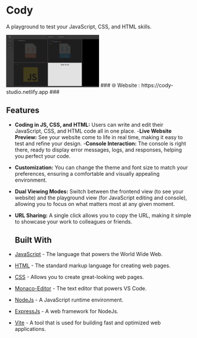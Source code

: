 # Cody

A playground to test your JavaScript, CSS, and HTML skills.

 <img  width="50%" src="./public/cody.png" />
 ### 🌐 Website : https://cody-studio.netlify.app  ###

 ## Features ##

- **Coding in JS, CSS, and HTML:** Users can write and edit their JavaScript, CSS, and HTML code all in one place.
-**Live Website Preview:**  See your website come to life in real time, making it easy to test and refine your design.
-**Console Interaction:**  The console is right there, ready to display error messages, logs, and responses, helping you perfect your code.
- **Customization:**  You can change the theme and font size to match your preferences, ensuring a comfortable and visually appealing environment.
- **Dual Viewing Modes:**  Switch between the frontend view (to see your website) and the playground view (for JavaScript editing and console), allowing you to focus on what matters most at any given moment.
- **URL Sharing:**  A single click allows you to copy the URL, making it simple to showcase your work to colleagues or friends.

  ## Built With ##
- [JavaScript](https://www.javascript.com/) - The language that powers the World Wide Web.
- [HTML](https://www.w3schools.com/html/) - The standard markup language for creating web pages.
- [CSS](https://www.w3.org/Style/CSS/Overview.en.html) - Allows you to create great-looking web pages.
- [Monaco-Editor](https://www.npmjs.com/package/monaco-editor#monaco-editor) -  The text editor that powers VS Code.
- [NodeJs](https://nodejs.org/en) - A JavaScript runtime environment.
- [ExpressJs](https://expressjs.com/) - A web framework for NodeJs.
- [Vite](https://vitejs.dev/) - A tool that is used for building fast and optimized web applications. 





